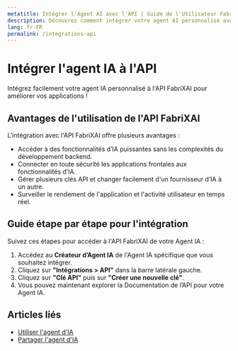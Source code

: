 ```yaml
---
metatitle: Intégrer l'Agent AI avec l'API | Guide de l'Utilisateur FabriXAI
description: Découvrez comment intégrer votre agent AI personnalisé avec l'API FabriXAI dans vos applications.
lang: fr-FR
permalink: /integrations-api
---
```


# Intégrer l'agent IA à l'API

Intégrez facilement votre agent IA personnalisé à l'API FabriXAI pour améliorer vos applications !

## Avantages de l'utilisation de l'API FabriXAI

L'intégration avec l'API FabriXAI offre plusieurs avantages :
- Accéder à des fonctionnalités d’IA puissantes sans les complexités du développement backend.
- Connecter en toute sécurité les applications frontales aux fonctionnalités d’IA.
- Gérer plusieurs clés API et changer facilement d'un fournisseur d’IA à un autre.
- Surveiller le rendement de l'application et l'activité utilisateur en temps réel.

## Guide étape par étape pour l'intégration

Suivez ces étapes pour accéder à l'API FabriXAI de votre Agent IA :

1. Accédez au **Créateur d’Agent IA** de l'Agent IA spécifique que vous souhaitez intégrer.
2. Cliquez sur **"Intégrations > API"** dans la barre latérale gauche.
3. Cliquez sur **"Clé API"** puis sur **"Créer une nouvelle clé"**.
4. Vous pouvez maintenant explorer la Documentation de l’API pour votre Agent IA.

## Articles liés
- [Utiliser l'agent d'IA](/en-us/use-ai-agent)
- [Partager l'agent d'IA](/en-us/share-ai-agent/)